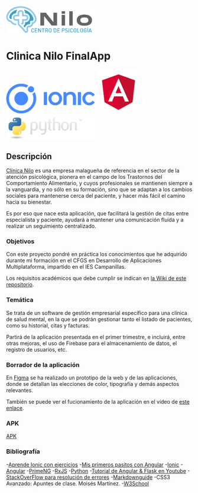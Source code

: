 <img width="240px" src="./README/logo.png">

# Clinica Nilo FinalApp
<img width="240px" src="./README/ionic.png"> <img width="120px" src="./README/angular.png"> <img width="240px" src="./README/python-logo.png">

## Descripción
[Clínica Nilo](https://www.centrodepsicologianilo.com/) es una empresa malagueña de referencia en el sector de la atención psicológica, pionera en el campo de los Trastornos del Comportamiento Alimentario, y cuyos profesionales se mantienen siempre a la vanguardia, y no sólo en su formación, sino que se adaptan a los cambios sociales para mantenerse cerca del paciente, y hacer más fácil el camino hacia su bienestar.

Es por eso que nace esta aplicación, que facilitará la gestión de citas entre especialista y paciente, ayudará a mantener una comunicación fluida y a realizar un seguimiento centralizado.

### Objetivos
Con este proyecto pondré en práctica los conocimientos que he adquirido durante mi formación en el CFGS en Desarrollo de Aplicaciones Multiplataforma, impartido en el IES Campanillas.

Los requisitos académicos que debe cumplir se indican en [la Wiki de este repositorio](https://github.com/IESCampanillas/proyectos-dam-2022/wiki).

### Temática
Se trata de un software de gestión empresarial específico para una clínica de salud mental, en la que se podrán gestionar tanto el listado de pacientes, como su historial, citas y facturas.

Partirá de la aplicación presentada en el primer trimestre, e incluirá, entre otras mejoras, el uso de Firebase para el almacenamiento de datos, el registro de usuarios, etc.

### Borrador de la aplicación

En [Figma](https://www.figma.com/file/KQ4nXWUY3vEfeJzxKcJPRY/ClinicaNilo?node-id=0%3A286) se ha realizado un prototipo de la web y de las aplicaciones, donde se detallan las elecciones de color, tipografía y demás aspectos relevantes. 

También se puede ver el fucionamiento de la aplicación en el vídeo de [este enlace](https://youtu.be/Bck4VJVpJxA).

### APK

[APK](https://github.com/mcruzlp/ClinicaNiloFinalApp/blob/wFirebase/README/app-debug.apk)

### Bibliografía
-[Aprende Ionic con ejercicios](https://leanpub.com/aprendeionic/)
-[Mis primeros pasitos con Angular](https://leanpub.com/mis-primeros-pasitos-con-angular)
-[Ionic](https://ionicframework.com/docs/components)
-[Angular](https://angular.io/)
-[PrimeNG](https://www.primefaces.org/primeng/setup)
-[RxJS](https://rxjs.dev/)
-[Python](https://www.python.org/doc/)
-[Tutorial de Angular & Flask en Youtube](https://www.youtube.com/watch?v=dXiA5woCqnQ)
-[StackOverFlow para resolución de errores](https://stackoverflow.com/)
-[Markdownguide](https://www.markdownguide.org/)
-CSS3 Avanzado: Apuntes de clase. Moisés Martínez.
-[W3School](https://www.w3schools.com/)
